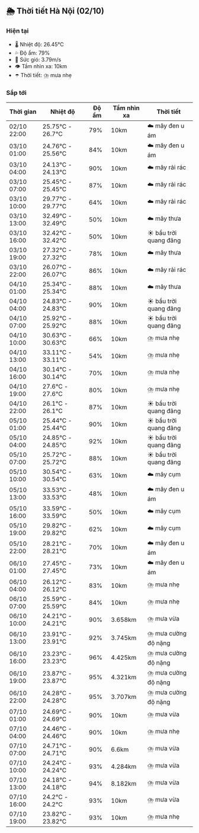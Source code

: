 ## 🌦️ Thời tiết Hà Nội (02/10)

### Hiện tại

- 🌡️ Nhiệt độ: 26.45℃
- 💦 Độ ẩm: 79%
- 💨 Sức gió: 3.79m/s
- 👁️ Tầm nhìn xa: 10km
- ☂️ Thời tiết: ⛈️ mưa nhẹ

### Sắp tới

| Thời gian | Nhiệt độ | Độ ẩm | Tầm nhìn xa | Thời tiết |
| --- | --- | --- | --- | --- |
| 02/10 22:00 | 25.75℃ - 26.7℃ | 79% | 10km | ☁️ mây đen u ám |
| 03/10 01:00 | 24.76℃ - 25.56℃ | 84% | 10km | ☁️ mây đen u ám |
| 03/10 04:00 | 24.13℃ - 24.13℃ | 90% | 10km | ☁️ mây rải rác |
| 03/10 07:00 | 25.45℃ - 25.45℃ | 87% | 10km | ☁️ mây rải rác |
| 03/10 10:00 | 29.77℃ - 29.77℃ | 64% | 10km | ☁️ mây rải rác |
| 03/10 13:00 | 32.49℃ - 32.49℃ | 50% | 10km | ☁️ mây thưa |
| 03/10 16:00 | 32.42℃ - 32.42℃ | 50% | 10km | ☀️ bầu trời quang đãng |
| 03/10 19:00 | 27.32℃ - 27.32℃ | 78% | 10km | ☁️ mây thưa |
| 03/10 22:00 | 26.07℃ - 26.07℃ | 86% | 10km | ☁️ mây rải rác |
| 04/10 01:00 | 25.34℃ - 25.34℃ | 88% | 10km | ☁️ mây thưa |
| 04/10 04:00 | 24.83℃ - 24.83℃ | 90% | 10km | ☀️ bầu trời quang đãng |
| 04/10 07:00 | 25.92℃ - 25.92℃ | 88% | 10km | ☀️ bầu trời quang đãng |
| 04/10 10:00 | 30.63℃ - 30.63℃ | 66% | 10km | ⛈️ mưa nhẹ |
| 04/10 13:00 | 33.11℃ - 33.11℃ | 54% | 10km | ⛈️ mưa nhẹ |
| 04/10 16:00 | 30.14℃ - 30.14℃ | 70% | 10km | ⛈️ mưa nhẹ |
| 04/10 19:00 | 27.6℃ - 27.6℃ | 80% | 10km | ⛈️ mưa nhẹ |
| 04/10 22:00 | 26.1℃ - 26.1℃ | 87% | 10km | ☀️ bầu trời quang đãng |
| 05/10 01:00 | 25.44℃ - 25.44℃ | 90% | 10km | ☀️ bầu trời quang đãng |
| 05/10 04:00 | 24.85℃ - 24.85℃ | 92% | 10km | ☀️ bầu trời quang đãng |
| 05/10 07:00 | 25.72℃ - 25.72℃ | 88% | 10km | ☀️ bầu trời quang đãng |
| 05/10 10:00 | 30.54℃ - 30.54℃ | 63% | 10km | ☁️ mây cụm |
| 05/10 13:00 | 33.53℃ - 33.53℃ | 48% | 10km | ☁️ mây đen u ám |
| 05/10 16:00 | 33.59℃ - 33.59℃ | 50% | 10km | ☁️ mây cụm |
| 05/10 19:00 | 29.82℃ - 29.82℃ | 62% | 10km | ☁️ mây cụm |
| 05/10 22:00 | 28.21℃ - 28.21℃ | 70% | 10km | ☁️ mây đen u ám |
| 06/10 01:00 | 27.45℃ - 27.45℃ | 73% | 10km | ☁️ mây đen u ám |
| 06/10 04:00 | 26.12℃ - 26.12℃ | 83% | 10km | ⛈️ mưa nhẹ |
| 06/10 07:00 | 25.59℃ - 25.59℃ | 84% | 10km | ⛈️ mưa nhẹ |
| 06/10 10:00 | 24.21℃ - 24.21℃ | 90% | 3.658km | ⛈️ mưa vừa |
| 06/10 13:00 | 23.91℃ - 23.91℃ | 92% | 3.745km | ⛈️ mưa cường độ nặng |
| 06/10 16:00 | 23.23℃ - 23.23℃ | 96% | 4.425km | ⛈️ mưa cường độ nặng |
| 06/10 19:00 | 23.87℃ - 23.87℃ | 95% | 4.321km | ⛈️ mưa cường độ nặng |
| 06/10 22:00 | 24.28℃ - 24.28℃ | 95% | 3.707km | ⛈️ mưa cường độ nặng |
| 07/10 01:00 | 24.69℃ - 24.69℃ | 90% | 10km | ⛈️ mưa vừa |
| 07/10 04:00 | 24.46℃ - 24.46℃ | 90% | 10km | ⛈️ mưa nhẹ |
| 07/10 07:00 | 24.71℃ - 24.71℃ | 90% | 6.6km | ⛈️ mưa vừa |
| 07/10 10:00 | 24.24℃ - 24.24℃ | 93% | 4.284km | ⛈️ mưa vừa |
| 07/10 13:00 | 24.18℃ - 24.18℃ | 94% | 8.182km | ⛈️ mưa vừa |
| 07/10 16:00 | 24.2℃ - 24.2℃ | 93% | 10km | ⛈️ mưa vừa |
| 07/10 19:00 | 23.82℃ - 23.82℃ | 93% | 10km | ⛈️ mưa nhẹ |

